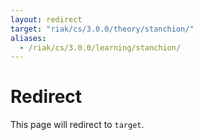```yaml
---
layout: redirect
target: "riak/cs/3.0.0/theory/stanchion/"
aliases:
  - /riak/cs/3.0.0/learning/stanchion/
---
```


# Redirect

This page will redirect to `target`.
